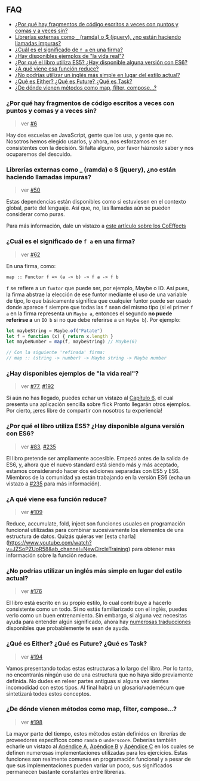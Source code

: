 ## FAQ

- [¿Por qué hay fragmentos de código escritos a veces con puntos y comas y a veces sin?](#por-qué-hay-fragmentos-de-código-escritos-a-veces-con-puntos-y-comas-y-a-veces-sin)
- [Librerías externas como _ (ramda) o $ (jquery), ¿no están haciendo llamadas impuras?](#librerías-externas-como-_-ramda-o--jquery-no-están-haciendo-llamadas-impuras)
- [¿Cuál es el significado de `f a` en una firma?](#cuál-es-el-significado-de-f-a-en-una-firma)
- [¿Hay disponibles ejemplos de "la vida real"?](#hay-disponibles-ejemplos-de-la-vida-real)
- [¿Por qué el libro utiliza ES5? ¿Hay disponible alguna versión con ES6?](#por-qué-el-libro-utiliza-es5-hay-disponible-alguna-versión-con-es6)
- [¿A qué viene esa función reduce?](#a-qué-viene-esa-función-reduce)
- [¿No podrías utilizar un inglés más simple en lugar del estilo actual?](#no-podrías-utilizar-un-inglés-más-simple-en-lugar-del-estilo-actual)
- [¿Qué es Either? ¿Qué es Future? ¿Qué es Task?](#qué-es-either-qué-es-future-qué-es-task)
- [¿De dónde vienen métodos como map, filter, compose...?](#de-dónde-vienen-métodos-como-map-filter-compose)

### ¿Por qué hay fragmentos de código escritos a veces con puntos y comas y a veces sin?

> ver [#6]

Hay dos escuelas en JavaScript, gente que los usa, y gente que no.  Nosotros hemos elegido
usarlos, y ahora, nos esforzamos en ser consistentes con la decisión. Si falta alguno, 
por favor háznoslo saber y nos ocuparemos del descuido.

### Librerías externas como _ (ramda) o $ (jquery), ¿no están haciendo llamadas impuras?

> ver [#50]

Estas dependencias están disponibles como si estuviesen en el contexto global,
parte del lenguaje.
Así que, no, las llamadas aún se pueden considerar como puras.

Para más información, dale un vistazo a [este artículo sobre los CoEffects](http://tomasp.net/blog/2014/why-coeffects-matter/)

### ¿Cuál es el significado de `f a` en una firma?

> ver [#62]

En una firma, como:

`map :: Functor f => (a -> b) -> f a -> f b`

`f` se refiere a un `funtor` que puede ser, por ejemplo, Maybe o IO. Así pues, la firma 
abstrae la elección de ese funtor mediante el uso de una variable de tipo, lo que básicamente 
significa que cualquier funtor puede ser usado donde aparece `f` siempre que todas las `f` 
sean del mismo tipo (si el primer `f a` en la firma representa un `Maybe a`, entonces el 
segundo **no puede referirse a** un `IO b` si no que debe referirse a un `Maybe b`). Por ejemplo:

```javascript
let maybeString = Maybe.of("Patate")
let f = function (x) { return x.length }
let maybeNumber = map(f, maybeString) // Maybe(6)

// Con la siguiente 'refinada' firma:
// map :: (string -> number) -> Maybe string -> Maybe number
```

### ¿Hay disponibles ejemplos de "la vida real"?

> ver [#77], [#192]

Si aún no has llegado, puedes echar un vistazo al [Capítulo 6](https://github.com/MostlyAdequate/mostly-adequate-guide-es/blob/master/ch06-es.md), el cual presenta una aplicación sencilla sobre flick
Pronto llegarán otros ejemplos. Por cierto, ¡eres libre de compartir con nosotros tu experiencia!

### ¿Por qué el libro utiliza ES5? ¿Hay disponible alguna versión con ES6?

> ver [#83], [#235]

El libro pretende ser ampliamente accesible. Empezó antes de la salida de ES6, y, ahora que el nuevo 
standard está siendo más y más aceptado, estamos considerando hacer dos ediciones separadas con
ES5 y ES6. Miembros de la comunidad ya están trabajando en la versión ES6 (echa un vistazo a
[#235] para más información).

### ¿A qué viene esa función reduce?

> ver [#109]

Reduce, accumulate, fold, inject son funciones usuales en programación funcional utilizadas para
combinar sucesivamente los elementos de una estructura de datos. Quizás quieras ver [esta charla]
(https://www.youtube.com/watch?v=JZSoPZUoR58&ab_channel=NewCircleTraining) para obtener más
información sobre la función reduce.

### ¿No podrías utilizar un inglés más simple en lugar del estilo actual?

> ver [#176]

El libro está escrito en su propio estilo, lo cual contribuye a hacerlo consistente como un todo. Si
no estás familiarizado con el inglés, puedes verlo como un buen entrenamiento.
Sin embargo, si alguna vez necesitas ayuda para entender algún significado, ahora
hay [numerosas traducciones](https://github.com/MostlyAdequate/mostly-adequate-guide-es/blob/master/TRANSLATIONS-es.md)
disponibles que probablemente te sean de ayuda.

### ¿Qué es Either? ¿Qué es Future? ¿Qué es Task?

> ver [#194]

Vamos presentando todas estas estructuras a lo largo del libro. Por lo tanto, no encontrarás ningún uso
de una estructura que no haya sido previamente definida. No dudes en releer partes antiguas si alguna 
vez sientes incomodidad con estos tipos.
Al final habrá un glosario/vademécum que sintetizará todos estos conceptos.

### ¿De dónde vienen métodos como map, filter, compose...?

> ver [#198]

La mayor parte del tiempo, estos métodos están definidos en librerías de proveedores específicos como
`ramda` o `underscore`. Deberías también echarle un vistazo al [Apéndice A](./appendix_a-es.md), 
[Apéndice B](./appendix_b-es.md) y [Apéndice C](./appendix_c-es.md) en los cuales se definen
numerosas implementaciones utilizadas para los ejercicios. Estas funciones son realmente comunes
en programación funcional y a pesar de que sus implementaciones pueden variar un poco, sus 
significados permanecen bastante constantes entre librerías.


[#6]: https://github.com/MostlyAdequate/mostly-adequate-guide/issues/6
[#50]: https://github.com/MostlyAdequate/mostly-adequate-guide/issues/50
[#62]: https://github.com/MostlyAdequate/mostly-adequate-guide/issues/62
[#77]: https://github.com/MostlyAdequate/mostly-adequate-guide/issues/77
[#83]: https://github.com/MostlyAdequate/mostly-adequate-guide/issues/83
[#109]: https://github.com/MostlyAdequate/mostly-adequate-guide/issues/109
[#176]: https://github.com/MostlyAdequate/mostly-adequate-guide/issues/176
[#192]: https://github.com/MostlyAdequate/mostly-adequate-guide/issues/192
[#194]: https://github.com/MostlyAdequate/mostly-adequate-guide/issues/194
[#198]: https://github.com/MostlyAdequate/mostly-adequate-guide/issues/198
[#235]: https://github.com/MostlyAdequate/mostly-adequate-guide/pull/235
